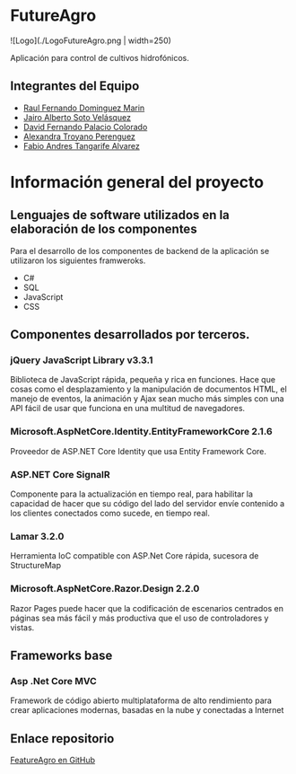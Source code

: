 # FutureAgro

![Logo](./LogoFutureAgro.png | width=250)

Aplicación para control de cultivos hidrofónicos.

## Integrantes del Equipo

- [Raul Fernando Dominguez Marin](rfdomingum@eafit.edu.co)
- [Jairo Alberto Soto Velásquez](jasotov@eafit.edu.co)
- [David Fernando Palacio Colorado](dspalacioc@eafit.edu.co)
- [Alexandra Troyano Perenguez](atroyanop@eafit.edu.co)
- [Fabio Andres Tangarife Alvarez](fatangaria@eafit.edu.co)

# Información general del proyecto

## Lenguajes de software utilizados en la elaboración de los componentes

Para el desarrollo de los componentes de backend de la aplicación se utilizaron los siguientes framweroks.

- C#
- SQL
- JavaScript
- CSS

## Componentes desarrollados por terceros. 

### jQuery JavaScript Library v3.3.1

Biblioteca de JavaScript rápida, pequeña y rica en funciones. Hace que cosas como el desplazamiento y la manipulación de documentos HTML, el manejo de eventos, la animación y Ajax sean mucho más simples con una API fácil de usar que funciona en una multitud de navegadores.

### Microsoft.AspNetCore.Identity.EntityFrameworkCore 2.1.6

Proveedor de ASP.NET Core Identity que usa Entity Framework Core.

### ASP.NET Core SignalR

Componente para la actualización en tiempo real, para habilitar la capacidad de hacer que su código del lado del servidor envíe contenido a los clientes conectados como sucede, en tiempo real.

### Lamar 3.2.0

Herramienta IoC compatible con ASP.Net Core rápida, sucesora de StructureMap

### Microsoft.AspNetCore.Razor.Design 2.2.0

Razor Pages puede hacer que la codificación de escenarios centrados en páginas sea más fácil y más productiva que el uso de controladores y vistas.

## Frameworks base

### Asp .Net Core MVC

Framework de código abierto multiplataforma de alto rendimiento para crear aplicaciones modernas, basadas en la nube y conectadas a Internet

## Enlace repositorio

[FeatureAgro en GitHub](https://github.com/jsoto0025/FeatureAgro)

